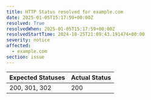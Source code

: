 ```yaml
---
title: HTTP Status resolved for example.com
date: 2025-01-05T15:17:59+00:00Z
resolved: True
resolvedWhen: 2025-01-05T15:17:59+00:00Z
resolvedStartTime: 2024-10-25T21:09:43.191474+00:00
severity: notice
affected:
  - example.com
section: issue
---
```


| Expected Statuses | Actual Status  |
|-------------------|----------------|
| 200, 301, 302 | 200 |
